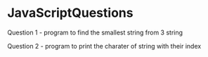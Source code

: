 # JavaScriptQuestions
Question 1 - program to find the smallest string from 3 string   

Question 2 - program to print the charater of string with their index
